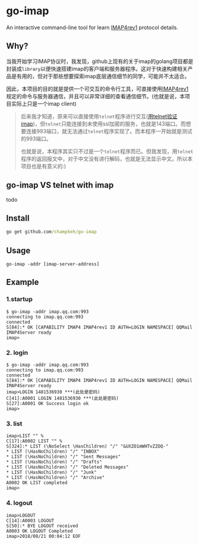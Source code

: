 # go-imap

An interactive command-line tool for learn [IMAP4rev1](https://tools.ietf.org/html/rfc3501) protocol details.

## Why?
当我开始学习IMAP协议时，我发现，github上现有的关于imap的golang项目都是封装成`library`以便快速搭建imap的客户端和服务器程序。这对于快速构建相关产品是有用的，但对于那些想要探索imap底层通信细节的同学，可能并不太适合。

因此，本项目的目的就是提供一个可交互的命令行工具，可直接使用[IMAP4rev1](https://tools.ietf.org/html/rfc3501)规定的命令与服务器通信，并且可以非常详细的查看通信细节。(也就是说，本项目实际上只是一个imap client)

> 后来我才知道，原来可以直接使用`telnet`程序进行交互([用telnet验证imap](http://blog.51cto.com/linuxroad/1000530))，但`telnet`只能连接到未使用ssl加密的服务，也就是143端口。而想要连接993端口，就无法通过`telnet`程序实现了。而本程序一开始就是测试的993端口。
>
> 也就是说，本程序其实只不过是一个`telnet`程序而已。但我发现，用`telnet`程序的返回报文中，对于中文没有进行解码，也就是无法显示中文。所以本项目也是有意义的:)

## go-imap VS telnet with imap
todo

## Install
```cmd
go get github.com/champkeh/go-imap
```

## Usage
```
go-imap -addr [imap-server-address]
```

## Example
### 1.startup
```shell
$ go-imap -addr imap.qq.com:993
connecting to imap.qq.com:993
connected
S[84]:* OK [CAPABILITY IMAP4 IMAP4rev1 ID AUTH=LOGIN NAMESPACE] QQMail IMAP4Server ready
imap>
```

### 2. login
```shell
$ go-imap -addr imap.qq.com:993
connecting to imap.qq.com:993
connected
S[84]:* OK [CAPABILITY IMAP4 IMAP4rev1 ID AUTH=LOGIN NAMESPACE] QQMail IMAP4Server ready
imap>LOGIN 1481536930 ***(此处是密码)
C[41]:A0001 LOGIN 1481536930 ***(此处是密码)
S[27]:A0001 OK Success login ok
imap>
```

### 3. list
```
imap>LIST "" %
C[17]:A0002 LIST "" %
S[324]:* LIST (\NoSelect \HasChildren) "/" "&UXZO1mWHTvZZOQ-"
* LIST (\HasNoChildren) "/" "INBOX"
* LIST (\HasNoChildren) "/" "Sent Messages"
* LIST (\HasNoChildren) "/" "Drafts"
* LIST (\HasNoChildren) "/" "Deleted Messages"
* LIST (\HasNoChildren) "/" "Junk"
* LIST (\HasNoChildren) "/" "Archive"
A0002 OK LIST completed
imap>
```

### 4. logout
```
imap>LOGOUT
C[14]:A0003 LOGOUT
S[50]:* BYE LOGOUT received
A0003 OK LOGOUT Completed
imap>2018/08/21 00:04:12 EOF
```